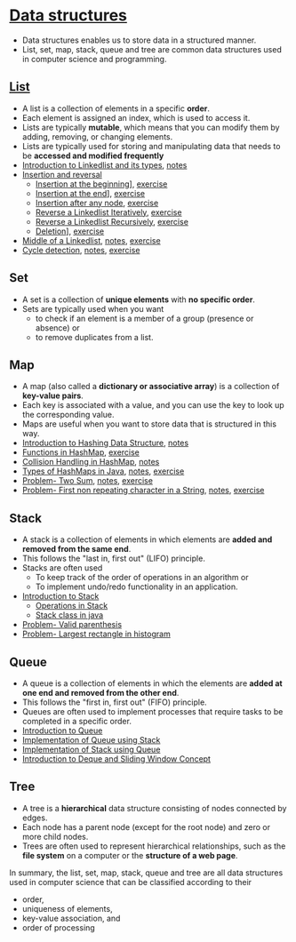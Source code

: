 # [Data structures](complexity_analysis/lectures/notes/2.DataStructure.pdf)
- Data structures enables us to store data in a structured manner.
- List, set, map, stack, queue and tree are common data structures used in computer science and programming.

## [List](linkedlist/readme.md)
- A list is a collection of elements in a specific **order**. 
- Each element is assigned an index, which is used to access it.
- Lists are typically **mutable**, which means that you can modify them by adding, removing, or changing elements.
- Lists are typically used for storing and manipulating data that needs to be **accessed and modified frequently**
- [Introduction to Linkedlist and its types](linkedlist/lectures/IntroductionToLinkedListAndItsTypes.pdf), [notes](linkedlist/lectures/notes/IntroductionToLinkedListAndItsTypes.pdf)
- [Insertion and reversal](linkedlist/lectures/InsertionAndReversal.pdf)
  - [Insertion at the beginning](linkedlist/lectures/notes/InsertionAtTheBeginning.pdf)], [exercise](linkedlist/exercises/InsertionAtTheBeginning.java)
  - [Insertion at the end](linkedlist/lectures/notes/InsertionAtTheEnd.pdf)], [exercise](linkedlist/exercises/InsertionAtTheEnd.java)
  - [Insertion after any node](linkedlist/lectures/notes/InsertionAfterAnyNode.pdf), [exercise](linkedlist/exercises/InsertionAfterAnyNode.java)
  - [Reverse a Linkedlist Iteratively](linkedlist/lectures/notes/ReverseALinkedListIteratively.pdf), [exercise](linkedlist/exercises/ReverseALinkedListIteratively.java)
  - [Reverse a Linkedlist Recursively](linkedlist/lectures/notes/ReverseALinkedListRecursively.pdf), [exercise](linkedlist/exercises/ReverseALinkedListRecursively.java)
  - [Deletion](linkedlist/lectures/notes/Deletion.pdf)], [exercise](linkedlist/exercises/Deletion.java)
- [Middle of a Linkedlist](linkedlist/lectures/MiddleOfALinkedList.pdf), [notes](linkedlist/lectures/notes/MiddleOfALinkedList.pdf), [exercise](linkedlist/exercises/MiddleOfLinkedList.java)
- [Cycle detection](linkedlist/lectures/CycleDetection.pdf), [notes](linkedlist/lectures/notes/CycleDetection.pdf), [exercise](linkedlist/exercises/CycleDetection.java)

## Set 
- A set is a collection of **unique elements** with **no specific order**.
- Sets are typically used when you want
  - to check if an element is a member of a group (presence or absence) or 
  - to remove duplicates from a list.

## Map
- A map (also called a **dictionary or associative array**) is a collection of **key-value pairs**.
- Each key is associated with a value, and you can use the key to look up the corresponding value.
- Maps are useful when you want to store data that is structured in this way.
- [Introduction to Hashing Data Structure](Hashmap/lectures/1.IntroductionToHashingDataStructure.pdf), [notes](Hashmap/lectures/notes/1.IntroductionToHashingDataStructure.pdf)
- [Functions in HashMap](Hashmap/lectures/2.FunctionInHashMap.pdf), [exercise](Hashmap/exercises/hashMapFunctions.java)
- [Collision Handling in HashMap](Hashmap/lectures/3.CollisionHandlingInHashMap.pdf), [notes](Hashmap/lectures/2.CollisionHandlingInHashMap.pdf)
- [Types of HashMaps in Java](Hashmap/lectures/4.TypesOfHashMapsInJava.pdf), [notes](Hashmap/lectures/notes/3.TypesOfHashMapsInJava.pdf), [exercise](Hashmap/exercises/hashMapFunctions.java)
- [Problem- Two Sum](Hashmap/lectures/5.TwoSum.pdf), [notes](Hashmap/lectures/notes/4.TwoSum.pdf), [exercise](Hashmap/exercises/twoSum.java)
- [Problem- First non repeating character in a String](Hashmap/lectures/6.FirstNonRepeatingCharacterInString.pdf), [notes](Hashmap/lectures/notes/5.FirstNonRepeatingCharacterInString.pdf), [exercise](Hashmap/exercises/firstOccurence.java)

## Stack
- A stack is a collection of elements in which elements are **added and removed from the same end**. 
- This follows the "last in, first out" (LIFO) principle. 
- Stacks are often used 
  - To keep track of the order of operations in an algorithm or 
  - To implement undo/redo functionality in an application.
- [Introduction to Stack](Stack/lectures/IntroductionToStack.pdf)
  - [Operations in Stack](Stack/lectures/OperationsInStack.pdf)
  - [Stack class in java](Stack/lectures/StackClassInJava.pdf)
- [Problem- Valid parenthesis](Stack/lectures/ValidParenthesis.pdf)
- [Problem- Largest rectangle in histogram](Stack/lectures/LargestRectangleInHistogram.pdf)

## Queue
- A queue is a collection of elements in which the elements are **added at one end and removed from the other end**. 
- This follows the "first in, first out" (FIFO) principle. 
- Queues are often used to implement processes that require tasks to be completed in a specific order.
- [Introduction to Queue](Stack/lectures/IntroductionToQueue.pdf)
- [Implementation of Queue using Stack](ImplementationOfQueueUsingStack.pdf)
- [Implementation of Stack using Queue](ImplementationOfStackUsingQueue.pdf)
- [Introduction to Deque and Sliding Window Concept](IntroductionToDequeAndSlidingWindowConcept.pdf)

## Tree 
- A tree is a **hierarchical** data structure consisting of nodes connected by edges.
- Each node has a parent node (except for the root node) and zero or more child nodes.
- Trees are often used to represent hierarchical relationships, such as the **file system** on a computer or the **structure of a web page**.

In summary, the list, set, map, stack, queue and tree are all data structures used in computer science that can be classified according to their
- order, 
- uniqueness of elements, 
- key-value association, and 
- order of processing
